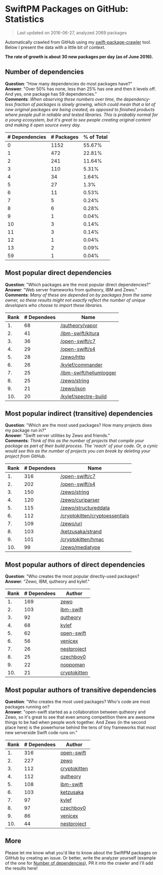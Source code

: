 
# SwiftPM Packages on GitHub: Statistics

> Last updated on 2016-06-27, analyzed 2069 packages

Automatically crawled from GitHub using my [swift-package-crawler](https://github.com/czechboy0/swift-package-crawler) tool. Below I present the data with a little bit of context.

**The rate of growth is about 30 new packages per day (as of June 2016).**

## Number of dependencies
**Question**: "How many dependencies do most packages have?"  
**Answer**: "Over 50% has none, less than 25% has one and then it levels off. And yes, one package has 59 dependencies."  
**Comments**: *When observing these numbers over time, the dependency-less fraction of packages is slowly growing, which could mean that a lot of new original packages are being created, as opposed to finished products where people pull in reliable and tested libraries. This is probably normal for a young ecosystem, but it's great to see people creating original content and making it open source every day.*

| # Dependencies | # Packages | % of Total |
| --- | --- | --- |
|   0 | 1152 | 55.67% |
|   1 | 472 | 22.81% |
|   2 | 241 | 11.64% |
|   3 | 110 |  5.31% |
|   4 |  34 |  1.64% |
|   5 |  27 |   1.3% |
|   6 |  11 |  0.53% |
|   7 |   5 |  0.24% |
|   8 |   6 |  0.28% |
|   9 |   1 |  0.04% |
|  10 |   3 |  0.14% |
|  11 |   3 |  0.14% |
|  12 |   1 |  0.04% |
|  13 |   2 |  0.09% |
|  59 |   1 |  0.04% |

## Most popular direct dependencies
**Question**: "Which packages are the most popular direct dependencies?"  
**Answer**: "Web server frameworks from qutheory, IBM and Zewo."  
**Comments**: *Many of these are depended on by packages from the same owner, so these results might not exactly reflect the number of unique developers who choose to import these libraries.*  

| Rank | # Dependees | Name |
| --- | --- | --- |
|   1. |  68 | [/qutheory/vapor](https://github.com/qutheory/vapor) |
|   2. |  41 | [/ibm-swift/kitura](https://github.com/ibm-swift/kitura) |
|   3. |  36 | [/open-swift/c7](https://github.com/open-swift/c7) |
|   4. |  29 | [/open-swift/s4](https://github.com/open-swift/s4) |
|   5. |  28 | [/zewo/http](https://github.com/zewo/http) |
|   6. |  26 | [/kylef/commander](https://github.com/kylef/commander) |
|   7. |  25 | [/ibm-swift/heliumlogger](https://github.com/ibm-swift/heliumlogger) |
|   8. |  25 | [/zewo/string](https://github.com/zewo/string) |
|   9. |  21 | [/zewo/json](https://github.com/zewo/json) |
|  10. |  20 | [/kylef/spectre-build](https://github.com/kylef/spectre-build) |

## Most popular indirect (transitive) dependencies
**Question**: "Which are the most used packages? How many projects does my package run in?"  
**Answer**: "Swift server utilities by Zewo and friends."  
**Comments**: *Think of this as the number of projects that compile your package as part of their build process. The 'reach' of your code. Or, a cynic would see this as the number of projects you can break by deleting your project from GitHub.*  

| Rank | # Dependees | Name |
| --- | --- | --- |
|   1. | 316 | [/open-swift/c7](https://github.com/open-swift/c7) |
|   2. | 202 | [/open-swift/s4](https://github.com/open-swift/s4) |
|   3. | 150 | [/zewo/string](https://github.com/zewo/string) |
|   4. | 120 | [/zewo/curiparser](https://github.com/zewo/curiparser) |
|   5. | 115 | [/zewo/structureddata](https://github.com/zewo/structureddata) |
|   6. | 112 | [/cryptokitten/cryptoessentials](https://github.com/cryptokitten/cryptoessentials) |
|   7. | 109 | [/zewo/uri](https://github.com/zewo/uri) |
|   8. | 103 | [/ketzusaka/strand](https://github.com/ketzusaka/strand) |
|   9. | 101 | [/cryptokitten/hmac](https://github.com/cryptokitten/hmac) |
|  10. |  99 | [/zewo/mediatype](https://github.com/zewo/mediatype) |

## Most popular authors of direct dependencies
**Question**: "Who creates the most popular directly-used packages?  
**Answer**: "Zewo, IBM, qutheory and kylef."    

| Rank | # Dependees | Author |
| --- | --- | --- |
|   1. | 169 | [zewo](https://github.com/zewo) |
|   2. | 103 | [ibm-swift](https://github.com/ibm-swift) |
|   3. |  92 | [qutheory](https://github.com/qutheory) |
|   4. |  68 | [kylef](https://github.com/kylef) |
|   5. |  62 | [open-swift](https://github.com/open-swift) |
|   6. |  56 | [venicex](https://github.com/venicex) |
|   7. |  26 | [nestproject](https://github.com/nestproject) |
|   8. |  25 | [czechboy0](https://github.com/czechboy0) |
|   9. |  22 | [noppoman](https://github.com/noppoman) |
|  10. |  21 | [cryptokitten](https://github.com/cryptokitten) |

## Most popular authors of transitive dependencies
**Question**: "Who creates the most used packages? Who's code are most packages running on?  
**Answer**: "open-swift started as a collaboration between qutheory and Zewo, so it's great to see that even among competition there are awesome things to be had when people work together. And Zewo (in the second place here) is the powerhorse behind the tens of tiny frameworks that most new serverside Swift code runs on."    

| Rank | # Dependees | Author |
| --- | --- | --- |
|   1. | 316 | [open-swift](https://github.com/open-swift) |
|   2. | 227 | [zewo](https://github.com/zewo) |
|   3. | 112 | [cryptokitten](https://github.com/cryptokitten) |
|   4. | 112 | [qutheory](https://github.com/qutheory) |
|   5. | 108 | [ibm-swift](https://github.com/ibm-swift) |
|   6. | 103 | [ketzusaka](https://github.com/ketzusaka) |
|   7. |  97 | [kylef](https://github.com/kylef) |
|   8. |  97 | [czechboy0](https://github.com/czechboy0) |
|   9. |  86 | [venicex](https://github.com/venicex) |
|  10. |  44 | [nestproject](https://github.com/nestproject) |

## More
Please let me know what you'd like to know about the SwiftPM packages on GitHub by creating an issue. Or better, write the analyzer yourself (example of the one for [Number of dependencies](https://github.com/czechboy0/swift-package-crawler/blob/master/Sources/AnalyzerLib/DependencyTrees.swift)), PR it into the crawler and I'll add the results here!
